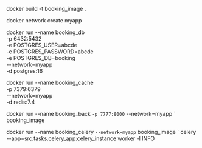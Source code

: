 docker build -t booking_image .

docker network create myapp

docker run --name booking_db \
    -p 6432:5432 \
    -e POSTGRES_USER=abcde \
    -e POSTGRES_PASSWORD=abcde \
    -e POSTGRES_DB=booking \
    --network=myapp \
    -d postgres:16

docker run --name booking_cache \
    -p 7379:6379 \
    --network=myapp \
    -d redis:7.4

docker run --name booking_back `
    -p 7777:8000 `
    --network=myapp `
    booking_image

docker run --name booking_celery `
    --network=myapp `
    booking_image `
    celery --app=src.tasks.celery_app:celery_instance worker -l INFO